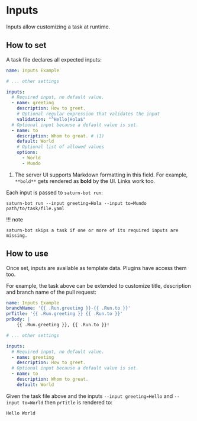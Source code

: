 # Inputs

Inputs allow customizing a task at runtime.

## How to set

A task file declares all expected inputs:

```yaml title="Task"
name: Inputs Example

# ... other settings

inputs:
  # Required input, no default value.
  - name: greeting
    description: How to greet.
    # Optional regular expression that validates the input
    validation: "^Hello|Hola$"
  # Optional input because a default value is set.
  - name: to
    description: Whom to great. # (1)
    default: World
    # Optional list of allowed values
    options:
      - World
      - Mundo
```

1.  The server UI supports Markdown formatting in this field.
    For example, `**bold**` gets rendered as **bold** by the UI.
    Links work too.

Each input is passed to `saturn-bot run`:

```shell
saturn-bot run --input greeting=Hola --input to=Mundo path/to/task/file.yaml
```

!!! note

    saturn-bot skips a task if one or more of its required inputs are missing.

## How to use

Once set, inputs are available as template data.
Plugins have access them too.

For example, the task above can be extended to customize title, description and branch name of the pull request:

```yaml title="Task with input template"
name: Inputs Example
branchName: '{{ .Run.greeting }}-{{ .Run.to }}'
prTitle: '{{ .Run.greeting }} {{ .Run.to }}'
prBody: |
    {{ .Run.greeting }}, {{ .Run.to }}!

# ... other settings

inputs:
  # Required input, no default value.
  - name: greeting
    description: How to greet.
  # Optional input because a default value is set.
  - name: to
    description: Whom to great.
    default: World
```

Given the task file above and the inputs `--input greeting=Hello` and `--input to=World`
then `prTitle` is rendered to:

```text
Hello World
```
